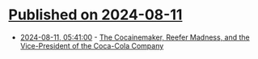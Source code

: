 # [Published on 2024-08-11](index.md)

* [2024-08-11, 05:41:00](https://soylentnews.org/article.pl?sid=24/08/10/0143219&from=rss) - [The Cocainemaker, Reefer Madness, and the Vice-President of the Coca-Cola Company](https://soylentnews.org/article.pl?sid=24/08/10/0143219&from=rss)
